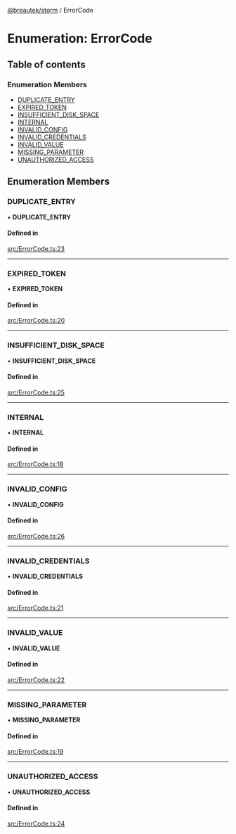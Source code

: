 [@breautek/storm](../README.md) / ErrorCode

# Enumeration: ErrorCode

## Table of contents

### Enumeration Members

- [DUPLICATE\_ENTRY](ErrorCode.md#duplicate_entry)
- [EXPIRED\_TOKEN](ErrorCode.md#expired_token)
- [INSUFFICIENT\_DISK\_SPACE](ErrorCode.md#insufficient_disk_space)
- [INTERNAL](ErrorCode.md#internal)
- [INVALID\_CONFIG](ErrorCode.md#invalid_config)
- [INVALID\_CREDENTIALS](ErrorCode.md#invalid_credentials)
- [INVALID\_VALUE](ErrorCode.md#invalid_value)
- [MISSING\_PARAMETER](ErrorCode.md#missing_parameter)
- [UNAUTHORIZED\_ACCESS](ErrorCode.md#unauthorized_access)

## Enumeration Members

### DUPLICATE\_ENTRY

• **DUPLICATE\_ENTRY**

#### Defined in

[src/ErrorCode.ts:23](https://github.com/breautek/storm/blob/ff9b3c9/src/ErrorCode.ts#L23)

___

### EXPIRED\_TOKEN

• **EXPIRED\_TOKEN**

#### Defined in

[src/ErrorCode.ts:20](https://github.com/breautek/storm/blob/ff9b3c9/src/ErrorCode.ts#L20)

___

### INSUFFICIENT\_DISK\_SPACE

• **INSUFFICIENT\_DISK\_SPACE**

#### Defined in

[src/ErrorCode.ts:25](https://github.com/breautek/storm/blob/ff9b3c9/src/ErrorCode.ts#L25)

___

### INTERNAL

• **INTERNAL**

#### Defined in

[src/ErrorCode.ts:18](https://github.com/breautek/storm/blob/ff9b3c9/src/ErrorCode.ts#L18)

___

### INVALID\_CONFIG

• **INVALID\_CONFIG**

#### Defined in

[src/ErrorCode.ts:26](https://github.com/breautek/storm/blob/ff9b3c9/src/ErrorCode.ts#L26)

___

### INVALID\_CREDENTIALS

• **INVALID\_CREDENTIALS**

#### Defined in

[src/ErrorCode.ts:21](https://github.com/breautek/storm/blob/ff9b3c9/src/ErrorCode.ts#L21)

___

### INVALID\_VALUE

• **INVALID\_VALUE**

#### Defined in

[src/ErrorCode.ts:22](https://github.com/breautek/storm/blob/ff9b3c9/src/ErrorCode.ts#L22)

___

### MISSING\_PARAMETER

• **MISSING\_PARAMETER**

#### Defined in

[src/ErrorCode.ts:19](https://github.com/breautek/storm/blob/ff9b3c9/src/ErrorCode.ts#L19)

___

### UNAUTHORIZED\_ACCESS

• **UNAUTHORIZED\_ACCESS**

#### Defined in

[src/ErrorCode.ts:24](https://github.com/breautek/storm/blob/ff9b3c9/src/ErrorCode.ts#L24)

